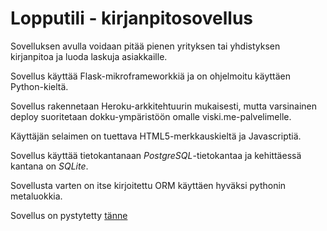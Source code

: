 # Lopputili - kirjanpitosovellus

Sovelluksen avulla voidaan pitää pienen yrityksen tai yhdistyksen kirjanpitoa ja luoda laskuja asiakkaille.


Sovellus käyttää Flask-mikroframeworkkiä ja on ohjelmoitu käyttäen Python-kieltä.  

Sovellus rakennetaan Heroku-arkkitehtuurin mukaisesti, mutta varsinainen deploy suoritetaan dokku-ympäristöön omalle viski.me-palvelimelle.

Käyttäjän selaimen on tuettava HTML5-merkkauskieltä ja Javascriptiä.

Sovellus käyttää tietokantanaan *PostgreSQL*-tietokantaa ja kehittäessä kantana on *SQLite*.

Sovellusta varten on itse kirjoitettu ORM käyttäen hyväksi pythonin metaluokkia.

Sovellus on pystytetty [tänne](http://lopputili.viski.me/)
